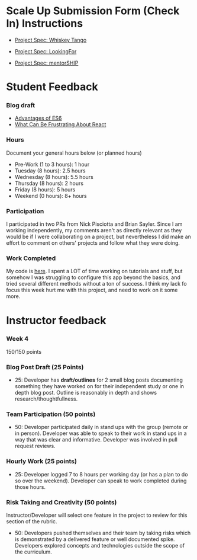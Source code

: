 # Scale Up Submission Form (Check In) Instructions

- [Project Spec: Whiskey Tango](https://github.com/turingschool/lesson_plans/blob/master/ruby_04-apis_and_scalability/independent_study_project.markdown)

- [Project Spec: LookingFor](https://github.com/turingschool/lesson_plans/blob/master/ruby_04-apis_and_scalability/looking_for_project.markdown)

- [Project Spec: mentorSHIP](https://github.com/turingschool/lesson_plans/blob/master/ruby_04-apis_and_scalability/mentorSHIP_project.markdown)

# Student Feedback

### Blog draft
* [Advantages of ES6](https://gist.github.com/marcellawigg/b7d53aa7a2a385c6832ae09173c8acfc)
* [What Can Be Frustrating About React](https://gist.github.com/marcellawigg/a2f5f8bc6fd8f0e68b39e216d179bc27)

### Hours

Document your general hours below (or planned hours)

- Pre-Work (1 to 3 hours): 1 hour
- Tuesday (8 hours): 2.5 hours
- Wednesday (8 hours): 5.5 hours
- Thursday (8 hours): 2 hours
- Friday (8 hours): 5 hours
- Weekend (0 hours): 8+ hours

### Participation

I participated in two PRs from Nick Pisciotta and Brian Sayler. Since I am working independently, my comments aren't as directly relevant as they would be if I were collaborating on a project, but nevertheless I did make an effort to comment on others' projects and follow what they were doing.

### Work Completed

My code is [here](https://github.com/marcellawigg/flashcards). I spent a LOT of time working on tutorials and stuff, but somehow I was struggling to configure this app beyond the basics, and tried several different methods without a ton of success. I think my lack fo focus this week hurt me with this project, and need to work on it some more.

# Instructor feedback

### Week 4

150/150 points

### Blog Post Draft (25 Points)  

  * 25: Developer has **draft/outlines** for 2 small blog posts documenting something they have worked on for their independent study or one in depth blog post. Outline is reasonably in depth and shows research/thoughtfullness.

### Team Participation (50 points)

  * 50: Developer participated daily in stand ups with the group (remote or in person). Developer was able to speak to their work in stand ups in a way that was clear and informative. Developer was involved in pull request reviews.

### Hourly Work (25 points)

  * 25: Developer logged 7 to 8 hours per working day (or has a plan to do so over the weekend). Developer can speak to work completed during those hours.

### Risk Taking and Creativity (50 points)

Instructor/Developer will select one feature in the project to review for this section of the rubric.

  * 50: Developers pushed themselves and their team by taking risks which is demonstrated by a delivered feature or well documented spike. Developers explored concepts and technologies outside the scope of the curriculum.
